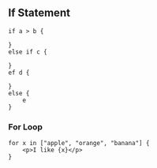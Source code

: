 


## If Statement

```awsl
if a > b {

}
else if c {

}
ef d {

}
else {
    e
}
```

### For Loop

```awsl
for x in ["apple", "orange", "banana"] {
    <p>I like {x}</p>
}
```

